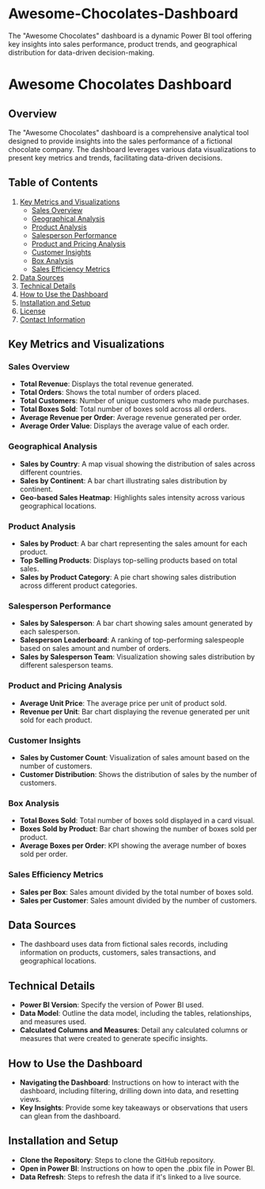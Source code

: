 # Awesome-Chocolates-Dashboard
 The "Awesome Chocolates" dashboard is a dynamic Power BI tool offering key insights into sales performance, product trends, and geographical distribution for data-driven decision-making.
 
# Awesome Chocolates Dashboard

## Overview
The "Awesome Chocolates" dashboard is a comprehensive analytical tool designed to provide insights into the sales performance of a fictional chocolate company. The dashboard leverages various data visualizations to present key metrics and trends, facilitating data-driven decisions.

## Table of Contents
1. [Key Metrics and Visualizations](#key-metrics-and-visualizations)
   - [Sales Overview](#sales-overview)
   - [Geographical Analysis](#geographical-analysis)
   - [Product Analysis](#product-analysis)
   - [Salesperson Performance](#salesperson-performance)
   - [Product and Pricing Analysis](#product-and-pricing-analysis)
   - [Customer Insights](#customer-insights)
   - [Box Analysis](#box-analysis)
   - [Sales Efficiency Metrics](#sales-efficiency-metrics)
2. [Data Sources](#data-sources)
3. [Technical Details](#technical-details)
4. [How to Use the Dashboard](#how-to-use-the-dashboard)
5. [Installation and Setup](#installation-and-setup)
6. [License](#license)
7. [Contact Information](#contact-information)

## Key Metrics and Visualizations

### Sales Overview
- **Total Revenue**: Displays the total revenue generated.
- **Total Orders**: Shows the total number of orders placed.
- **Total Customers**: Number of unique customers who made purchases.
- **Total Boxes Sold**: Total number of boxes sold across all orders.
- **Average Revenue per Order**: Average revenue generated per order.
- **Average Order Value**: Displays the average value of each order.

### Geographical Analysis
- **Sales by Country**: A map visual showing the distribution of sales across different countries.
- **Sales by Continent**: A bar chart illustrating sales distribution by continent.
- **Geo-based Sales Heatmap**: Highlights sales intensity across various geographical locations.

### Product Analysis
- **Sales by Product**: A bar chart representing the sales amount for each product.
- **Top Selling Products**: Displays top-selling products based on total sales.
- **Sales by Product Category**: A pie chart showing sales distribution across different product categories.

### Salesperson Performance
- **Sales by Salesperson**: A bar chart showing sales amount generated by each salesperson.
- **Salesperson Leaderboard**: A ranking of top-performing salespeople based on sales amount and number of orders.
- **Sales by Salesperson Team**: Visualization showing sales distribution by different salesperson teams.

### Product and Pricing Analysis
- **Average Unit Price**: The average price per unit of product sold.
- **Revenue per Unit**: Bar chart displaying the revenue generated per unit sold for each product.

### Customer Insights
- **Sales by Customer Count**: Visualization of sales amount based on the number of customers.
- **Customer Distribution**: Shows the distribution of sales by the number of customers.

### Box Analysis
- **Total Boxes Sold**: Total number of boxes sold displayed in a card visual.
- **Boxes Sold by Product**: Bar chart showing the number of boxes sold per product.
- **Average Boxes per Order**: KPI showing the average number of boxes sold per order.

### Sales Efficiency Metrics
- **Sales per Box**: Sales amount divided by the total number of boxes sold.
- **Sales per Customer**: Sales amount divided by the number of customers.

## Data Sources
- The dashboard uses data from fictional sales records, including information on products, customers, sales transactions, and geographical locations.

## Technical Details
- **Power BI Version**: Specify the version of Power BI used.
- **Data Model**: Outline the data model, including the tables, relationships, and measures used.
- **Calculated Columns and Measures**: Detail any calculated columns or measures that were created to generate specific insights.

## How to Use the Dashboard
- **Navigating the Dashboard**: Instructions on how to interact with the dashboard, including filtering, drilling down into data, and resetting views.
- **Key Insights**: Provide some key takeaways or observations that users can glean from the dashboard.

## Installation and Setup
- **Clone the Repository**: Steps to clone the GitHub repository.
- **Open in Power BI**: Instructions on how to open the .pbix file in Power BI.
- **Data Refresh**: Steps to refresh the data if it's linked to a live source.
